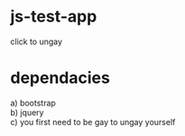 # js-test-app
click to ungay

# dependacies 
a) bootstrap\
b) jquery\
c) you first need to be gay to ungay yourself
